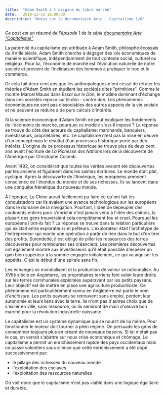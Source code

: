 ```yaml
---
title:  "Adam Smith à l'origine du libre marché"
date:   2018-12-16 18:00:00
description: "Notes sur le documentaire Arte - Capitalisme 1/6"
---
```


*Ce post est un résumé de l'épisode 1 de la série [documentaire Arte "Capitalisme"](https://boutique.arte.tv/detail/capitalisme_serie)*

La paternité du capitalisme est attribuée à Adam Smith, philosphe écossais du XVIIIe siècle. Adam Smith cherche à  dégager des lois économiques de manière scientifique, indépendamment de tout contexte social, culturel ou religieux. Pour lui, l'économie de marché est l'évolution naturelle de notre société et provient de l'inclinaison des hommes à pratiquer le troc et le commerce.

Or cela fait deux cent ans que les anthropologues n'ont cessé de réfuter les théories d'Adam Smith en étudiant les sociétés dites "primitives". Comme le montre Marcel Mauss dans *Essai sur le Don*, le modèle dominant d'échange dans ces sociétés repose sur le *don - contre don*. Les phénomènes économiques ne sont pas dissociables des autres aspects de la vie sociale et ne peuvent se réduire à de purs calculs d'intérêts.

Si la science économique d'Adam Smith ne peut expliquer les fondements de l'économie de marché, pourquoi ce modèle s'est-il imposé ? La réponse se trouve du côté des acteurs du capitalisme: marchands, banquiers, investisseurs, propriétaires, etc. Le capitalisme n'est pas la mise en oeuvre d'un concept mais le résultat d'un processus historique porté par des intérêts. L'origine de ce processus historique se trouve plus de deux cent ans avant l'écriture de *La Richesse des Nations* lors de la découverte de l'Amérique par Christophe Colomb.

Avant 1492, on considérait que toutes les vérités avaient été découvertes par les anciens et figuraient dans les saintes écritures. Le monde était plat, cyclique. Après la découverte de l'Amérique, les européens prennent conscience de l'étendue du monde et de ses richesses. Ils se lancent dans une conquête frénétique du nouveau monde.

À l'époque, La Chine aurait facilement pu faire ce qu'ont fait les conquistadors car ils avaient une avance technologique sur les européens dans le domaine de la navigation. Pourtant, l'idée de dépeupler des continents entiers pour s'enrichir n'est jamais venu à l'idée des chinois, la plupart des gens trouveraient cela complètement fou et cruel. Pourquoi les européens l'ont-ils fait ? La réponse se trouve dans la relation particulière qui existait entre explorateurs et prêteurs. L'explorateur était l'archétype de l'entrepreneur qui monte une opération à partir de rien dans le but d'en tirer des profits. Surendetté, il est obligé de piller les ressources des terres découvertes pour rembourser ses créanciers. Les premières découvertes ont également montré aux investisseurs qu'il était possible d'espérer un gain bien supérieur à la somme engagée initialement, ce qui va aiguiser les appétits. C'est le début d'une spirale sans fin.

Les échanges se mondialisent et la production de valeur se rationnalise. Au XVIIè siècle en Angleterre, les propriétaires terriens font valoir leurs droits sur les terres communales exploitées auparavant par les petits paysans. Leur objectif est de mettre en place une agriculture productiviste. Ce phénomène est particulièrement connu en Angleterre est porte le nom d'*enclosure*. Les petits paysans se retrouvent sans emploi, perdent leur autonomie et leurs liens avec la terre. Ils n'ont pas d'autres choix que de s'exiler en ville, sans ressource, où ils serviront de main d'oeuvre bon marché pour la révolution industrielle naissante.

Le capitalisme est un système dynamique qui se nourrit de lui même. Pour fonctionner le moteur doit tourner à plein régime. On persuade les gens de consommer toujours plus en créant de nouveaux besoins. Si tel n'était pas le cas, on verrait s'abattre sur nous crise économique et chômage. Le capitalisme a permit un enrichissement rapide des pays occidentaux mais on passe volontiers sous silence que cette enrichissement a été dopé successivement par:

* le pillage des richesses du nouveau monde
* l'exploitation des esclaves
* l'exploitation des ressources naturelles

On voit donc que le capitalisme n'est pas viable dans une logique égalitaire et durable.